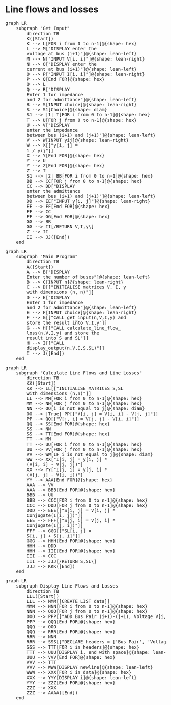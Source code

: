 <script type="module">
	import mermaid from 'https://cdn.jsdelivr.net/npm/mermaid@11.4/dist/mermaid.esm.min.mjs';
	mermaid.initialize({
		startOnLoad: true,
		theme: 'light'
	});
</script>

# Line flows and losses
<pre class="mermaid">
graph LR
    subgraph "Get Input"
        direction TB
        K([Start])
        K --> L[FOR i from 0 to n-1]@{shape: hex}
        L --> M["DISPLAY enter the 
        voltage at bus (i+1)"]@{shape: lean-left}
        M --> N["INPUT V[i, i]"]@{shape: lean-right}
        N --> O["DISPLAY enter the 
        current at bus (i+1)"]@{shape: lean-left}
        O --> P["INPUT I[i, i]"]@{shape: lean-right}
        P --> Q[End FOR]@{shape: hex}
        Q --> L
        Q --> R["DISPLAY 
        Enter 1 for impedance 
        and 2 for admittance"]@{shape: lean-left}
        R --> S[INPUT choice]@{shape: lean-right}
        S --> S1[Choice]@{shape: diam}
        S1 --> |1| T[FOR i from 0 to n-1]@{shape: hex}
        T --> U[FOR j from 0 to n-1]@{shape: hex}
        U --> V["DISPLAY 
        enter the impedance
        between bus (i+1) and (j+1)"]@{shape: lean-left}
        V --> W[INPUT yij]@{shape: lean-right}
        W --> X[["y[i, j] = 
        1 / yij"]]
        X --> Y[End FOR]@{shape: hex}
        Y --> U
        Y --> Z[End FOR]@{shape: hex}
        Z --> T
        S1 --> |2| BB[FOR i from 0 to n-1]@{shape: hex}
        BB --> CC[FOR j from 0 to n-1]@{shape: hex}
        CC --> DD["DISPLAY 
        enter the admittance 
        between bus (i+1) and (j+1)"]@{shape: lean-left}
        DD --> EE["INPUT y[i, j]"]@{shape: lean-right}
        EE --> FF[End FOR]@{shape: hex}
        FF --> CC
        FF --> GG[End FOR]@{shape: hex}
        GG --> BB
        GG --> II[/RETURN V,I,y\]
        Z --> II
        II --> JJ([End])
    end
</pre>

<pre class="mermaid">
graph LR
    subgraph "Main Program"
        direction TB
        A([Start])
        A --> B["DISPLAY 
        Enter the number of buses"]@{shape: lean-left}
        B --> C[INPUT n]@{shape: lean-right}
        C --> D[["INITIALISE matrices V, I, y 
        with dimensions (n, n)"]]
        D --> E["DISPLAY 
        Enter 1 for impedance 
        and 2 for admittance"]@{shape: lean-left}
        E --> F[INPUT choice]@{shape: lean-right}
        F --> G[["CALL get_input(n,V,I,y) and 
        store the result into V,I,y"]]
        G --> H[["CALL calculate_line_flow_
        loss(n,V,I,y) and store the 
        result into S and SL"]]
        H --> I[["CALL 
        display_output(n,V,I,S,SL)"]]
        I --> J([End])
    end
</pre>

<pre class="mermaid">
graph LR
    subgraph "Calculate Line Flows and Line Losses"
        direction TB
        KK([Start])
        KK --> LL[["INITIALISE MATRICES S,SL 
        with dimensions (n,n)"]]
        LL --> MM[FOR i from 0 to n-1]@{shape: hex}
        MM --> NN[FOR j from 0 to n-1]@{shape: hex}
        NN --> OO[i is not equal to j]@{shape: diam}
        OO --> |True| PP[["V[i, j] = V[i, i] - V[j, j]"]]
        PP --> QQ[["V[j, i] = V[j, j] - V[i, i]"]]
        QQ --> SS[End FOR]@{shape: hex}
        SS --> NN
        SS --> TT[End FOR]@{shape: hex}
        TT --> MM
        TT --> UU[FOR i from 0 to n-1]@{shape: hex}
        UU --> VV[FOR j from 0 to n-1]@{shape: hex}
        VV --> WW[IF i is not equal to j]@{shape: diam}
        WW --> XX["I[i, j] = y[i, j] *
        (V[i, i] - V[j, j])"]
        XX --> YY["I[j, i] = y[j, i] *
        (V[j, j] - V[i, i])"]
        YY --> AAA[End FOR]@{shape: hex}
        AAA --> VV
        AAA --> BBB[End FOR]@{shape: hex}
        BBB --> UU
        BBB --> CCC[FOR i from 0 to n-1]@{shape: hex}
        CCC --> DDD[FOR j from 0 to n-1]@{shape: hex}
        DDD --> EEE[["S[i, j] = V[i, j] *
        Conjugate(I[i, j])"]]
        EEE --> FFF[["S[j, i] = V[j, i] *
        Conjugate(I[j, i])"]]
        FFF --> GGG[["SL[i, j] = 
        S[i, j] + S[j, i]"]]
        GGG --> HHH[End FOR]@{shape: hex}
        HHH --> DDD
        HHH --> III[End FOR]@{shape: hex}
        III --> CCC
        III --> JJJ[/RETURN S,SL\]
        JJJ --> KKK([End])
    end
</pre>

<pre class="mermaid">
graph LR
    subgraph Display Line Flows and Losses
        direction TB
        LLL([Start])
        LLL --> MMM[[CREATE LIST data]]
        MMM --> NNN[FOR i from 0 to n-1]@{shape: hex}
        NNN --> OOO[FOR j from 0 to n-1]@{shape: hex}
        OOO --> PPP[["ADD Bus Pair (i+1)-(j+1), Voltage V[i, j], Current I[i, j], Line Flow S[i, j], Line Loss SL[i, j] TO data"]]
        PPP --> QQQ[End FOR]@{shape: hex}
        QQQ --> OOO
        QQQ --> RRR[End FOR]@{shape: hex}
        RRR --> NNN
        RRR --> SSS[["DECLARE headers = ['Bus Pair', 'Voltage', 'Current', 'Line Flow', 'Line Loss']"]]
        SSS --> TTT[FOR i in headers]@{shape: hex}
        TTT --> UUU[DISPLAY i, end with space]@{shape: lean-left}
        UUU --> VVV[End FOR]@{shape: hex}
        VVV --> TTT
        VVV --> WWW[DISPLAY newline]@{shape: lean-left}
        WWW --> XXX[FOR i in data]@{shape: hex}
        XXX --> YYY[DISPLAY i]@{shape: lean-left}
        YYY --> ZZZ[End FOR]@{shape: hex}
        ZZZ --> XXX
        ZZZ --> AAAA([End])
    end
</pre>